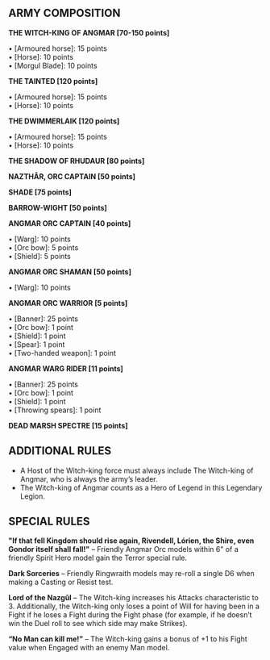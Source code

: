 ## ARMY COMPOSITION

<div class="unitCard" markdown>

**THE WITCH-KING OF ANGMAR [70-150 points]**

• [Armoured horse]: 15 points  
• [Horse]: 10 points  
• [Morgul Blade]: 10 points  

**THE TAINTED [120 points]**

• [Armoured horse]: 15 points  
• [Horse]: 10 points  

**THE DWIMMERLAIK [120 points]**

• [Armoured horse]: 15 points  
• [Horse]: 10 points  

**THE SHADOW OF RHUDAUR [80 points]**

**NAZTHÂR, ORC CAPTAIN [50 points]**

**SHADE [75 points]**

**BARROW-WIGHT [50 points]**

**ANGMAR ORC CAPTAIN [40 points]**

• [Warg]: 10 points  
• [Orc bow]: 5 points  
• [Shield]: 5 points  

**ANGMAR ORC SHAMAN [50 points]**

• [Warg]: 10 points  

**ANGMAR ORC WARRIOR [5 points]**

• [Banner]: 25 points  
• [Orc bow]: 1 point  
• [Shield]: 1 point  
• [Spear]: 1 point  
• [Two-handed weapon]: 1 point  

**ANGMAR WARG RIDER [11 points]**

• [Banner]: 25 points  
• [Orc bow]: 1 point  
• [Shield]: 1 point  
• [Throwing spears]: 1 point  

**DEAD MARSH SPECTRE [15 points]**

</div>

## ADDITIONAL RULES

- A Host of the Witch-king force must always include The Witch-king of Angmar, who is always the army’s leader.
- The Witch-king of Angmar counts as a Hero of Legend in this Legendary Legion.

## SPECIAL RULES

**"If that fell Kingdom should rise again, Rivendell, Lórien, the Shire, even Gondor itself shall fall!"** – Friendly Angmar Orc models within 6" of a friendly Spirit Hero model gain the Terror special rule.

**Dark Sorceries** – Friendly Ringwraith models may re-roll a single D6 when making a Casting or Resist test.

**Lord of the Nazgûl** – The Witch-king increases his Attacks characteristic to 3. Additionally, the Witch-king only loses a point of Will for having been in a Fight if he loses a Fight during the Fight phase (for example, if he doesn’t win the Duel roll to see which side may make Strikes).

**“No Man can kill me!”** – The Witch-king gains a bonus of +1 to his Fight value when Engaged with an enemy Man model.
